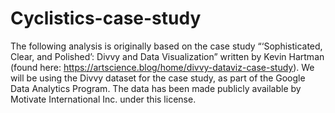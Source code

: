 # Cyclistics-case-study
The following analysis is originally based on the case study “‘Sophisticated, Clear, and Polished’: Divvy and Data Visualization” written by Kevin Hartman (found here: https://artscience.blog/home/divvy-dataviz-case-study). We will be using the Divvy dataset for the case study, as part of the Google Data Analytics Program. The data has been made publicly available by Motivate International Inc. under this license. 
